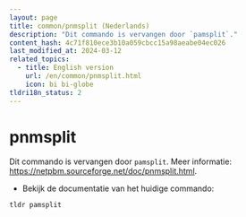 ```yaml
---
layout: page
title: common/pnmsplit (Nederlands)
description: "Dit commando is vervangen door `pamsplit`."
content_hash: 4c71f810ece3b10a059cbcc15a98aeabe04ec026
last_modified_at: 2024-03-12
related_topics:
  - title: English version
    url: /en/common/pnmsplit.html
    icon: bi bi-globe
tldri18n_status: 2
---
```

# pnmsplit

Dit commando is vervangen door `pamsplit`.
Meer informatie: <https://netpbm.sourceforge.net/doc/pnmsplit.html>.

- Bekijk de documentatie van het huidige commando:

`tldr pamsplit`
